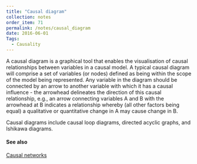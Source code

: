 ```yaml
---
title: "Causal diagram"
collection: notes
order_item: 71
permalink: /notes/causal_diagram
date: 2016-06-01
Tags:
  - Causality
---
```


A causal diagram is a graphical tool that enables the visualisation of causal relationships between variables in a causal model. A typical causal diagram will comprise a set of variables (or nodes) defined as being within the scope of the model being represented. Any variable in the diagram should be connected by an arrow to another variable with which it has a causal influence - the arrowhead delineates the direction of this causal relationship, e.g., an arrow connecting variables A and B with the arrowhead at B indicates a relationship whereby (all other factors being equal) a qualitative or quantitative change in A may cause change in B.

Causal diagrams include causal loop diagrams, directed acyclic graphs, and Ishikawa diagrams.


#### See also
[Causal networks](/notes/causal_networks)









